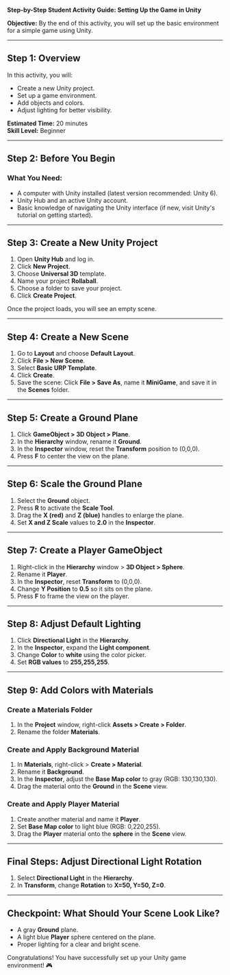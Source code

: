 **Step-by-Step Student Activity Guide: Setting Up the Game in Unity**

**Objective:**
By the end of this activity, you will set up the basic environment for a simple game using Unity.

---

## **Step 1: Overview**
In this activity, you will:
- Create a new Unity project.
- Set up a game environment.
- Add objects and colors.
- Adjust lighting for better visibility.

**Estimated Time:** 20 minutes  
**Skill Level:** Beginner  

---

## **Step 2: Before You Begin**
### **What You Need:**
- A computer with Unity installed (latest version recommended: Unity 6).
- Unity Hub and an active Unity account.
- Basic knowledge of navigating the Unity interface (if new, visit Unity's tutorial on getting started).

---

## **Step 3: Create a New Unity Project**
1. Open **Unity Hub** and log in.
2. Click **New Project**.
3. Choose **Universal 3D** template.
4. Name your project **Rollaball**.
5. Choose a folder to save your project.
6. Click **Create Project**.

Once the project loads, you will see an empty scene.

---

## **Step 4: Create a New Scene**
1. Go to **Layout** and choose **Default Layout**.
2. Click **File > New Scene**.
3. Select **Basic URP Template**.
4. Click **Create**.
5. Save the scene: Click **File > Save As**, name it **MiniGame**, and save it in the **Scenes** folder.

---

## **Step 5: Create a Ground Plane**
1. Click **GameObject > 3D Object > Plane**.
2. In the **Hierarchy** window, rename it **Ground**.
3. In the **Inspector** window, reset the **Transform** position to (0,0,0).
4. Press **F** to center the view on the plane.

---

## **Step 6: Scale the Ground Plane**
1. Select the **Ground** object.
2. Press **R** to activate the **Scale Tool**.
3. Drag the **X (red)** and **Z (blue)** handles to enlarge the plane.
4. Set **X and Z Scale** values to **2.0** in the **Inspector**.

---

## **Step 7: Create a Player GameObject**
1. Right-click in the **Hierarchy** window > **3D Object > Sphere**.
2. Rename it **Player**.
3. In the **Inspector**, reset **Transform** to (0,0,0).
4. Change **Y Position** to **0.5** so it sits on the plane.
5. Press **F** to frame the view on the player.

---

## **Step 8: Adjust Default Lighting**
1. Click **Directional Light** in the **Hierarchy**.
2. In the **Inspector**, expand the **Light component**.
3. Change **Color** to **white** using the color picker.
4. Set **RGB values** to **255,255,255**.

---

## **Step 9: Add Colors with Materials**
### **Create a Materials Folder**
1. In the **Project** window, right-click **Assets > Create > Folder**.
2. Rename the folder **Materials**.

### **Create and Apply Background Material**
1. In **Materials**, right-click > **Create > Material**.
2. Rename it **Background**.
3. In the **Inspector**, adjust the **Base Map color** to gray (RGB: 130,130,130).
4. Drag the material onto the **Ground** in the **Scene** view.

### **Create and Apply Player Material**
1. Create another material and name it **Player**.
2. Set **Base Map color** to light blue (RGB: 0,220,255).
3. Drag the **Player** material onto the **sphere** in the **Scene** view.

---

## **Final Steps: Adjust Directional Light Rotation**
1. Select **Directional Light** in the **Hierarchy**.
2. In **Transform**, change **Rotation** to **X=50, Y=50, Z=0**.

---

## **Checkpoint: What Should Your Scene Look Like?**
- A gray **Ground** plane.
- A light blue **Player** sphere centered on the plane.
- Proper lighting for a clear and bright scene.

Congratulations! You have successfully set up your Unity game environment! 🎮


